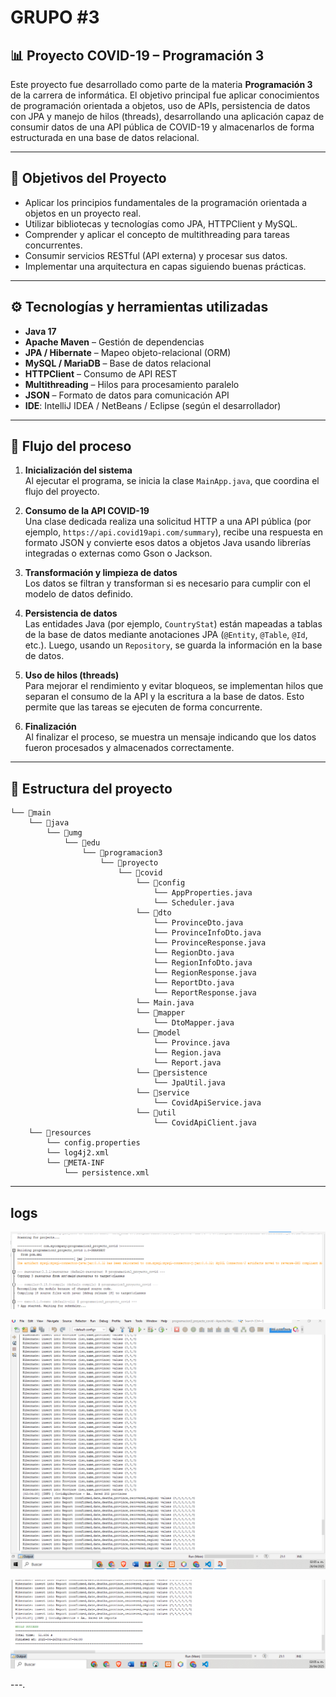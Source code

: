 # GRUPO #3

## 📊 Proyecto COVID-19 – Programación 3

Este proyecto fue desarrollado como parte de la materia **Programación 3** de la carrera de informática. El objetivo principal fue aplicar conocimientos de programación orientada a objetos, uso de APIs, persistencia de datos con JPA y manejo de hilos (threads), desarrollando una aplicación capaz de consumir datos de una API pública de COVID-19 y almacenarlos de forma estructurada en una base de datos relacional.

---

## 🎯 Objetivos del Proyecto

- Aplicar los principios fundamentales de la programación orientada a objetos en un proyecto real.
- Utilizar bibliotecas y tecnologías como JPA, HTTPClient y MySQL.
- Comprender y aplicar el concepto de multithreading para tareas concurrentes.
- Consumir servicios RESTful (API externa) y procesar sus datos.
- Implementar una arquitectura en capas siguiendo buenas prácticas.

---

## ⚙️ Tecnologías y herramientas utilizadas

- **Java 17**
- **Apache Maven** – Gestión de dependencias
- **JPA / Hibernate** – Mapeo objeto-relacional (ORM)
- **MySQL / MariaDB** – Base de datos relacional
- **HTTPClient** – Consumo de API REST
- **Multithreading** – Hilos para procesamiento paralelo
- **JSON** – Formato de datos para comunicación API
- **IDE**: IntelliJ IDEA / NetBeans / Eclipse (según el desarrollador)

---

## 🔁 Flujo del proceso

1. **Inicialización del sistema**  
   Al ejecutar el programa, se inicia la clase `MainApp.java`, que coordina el flujo del proyecto.

2. **Consumo de la API COVID-19**  
   Una clase dedicada realiza una solicitud HTTP a una API pública (por ejemplo, `https://api.covid19api.com/summary`), recibe una respuesta en formato JSON y convierte esos datos a objetos Java usando librerías integradas o externas como Gson o Jackson.

3. **Transformación y limpieza de datos**  
   Los datos se filtran y transforman si es necesario para cumplir con el modelo de datos definido.

4. **Persistencia de datos**  
   Las entidades Java (por ejemplo, `CountryStat`) están mapeadas a tablas de la base de datos mediante anotaciones JPA (`@Entity`, `@Table`, `@Id`, etc.). Luego, usando un `Repository`, se guarda la información en la base de datos.

5. **Uso de hilos (threads)**  
   Para mejorar el rendimiento y evitar bloqueos, se implementan hilos que separan el consumo de la API y la escritura a la base de datos. Esto permite que las tareas se ejecuten de forma concurrente.

6. **Finalización**  
   Al finalizar el proceso, se muestra un mensaje indicando que los datos fueron procesados y almacenados correctamente.

---

## 📁 Estructura del proyecto

```
└── 📁main
    └── 📁java
        └── 📁umg
            └── 📁edu
                └── 📁programacion3
                    └── 📁proyecto
                        └── 📁covid
                            └── 📁config
                                └── AppProperties.java
                                └── Scheduler.java
                            └── 📁dto
                                └── ProvinceDto.java
                                └── ProvinceInfoDto.java
                                └── ProvinceResponse.java
                                └── RegionDto.java
                                └── RegionInfoDto.java
                                └── RegionResponse.java
                                └── ReportDto.java
                                └── ReportResponse.java
                            └── Main.java
                            └── 📁mapper
                                └── DtoMapper.java
                            └── 📁model
                                └── Province.java
                                └── Region.java
                                └── Report.java
                            └── 📁persistence
                                └── JpaUtil.java
                            └── 📁service
                                └── CovidApiService.java
                            └── 📁util
                                └── CovidApiClient.java
    └── 📁resources
        └── config.properties
        └── log4j2.xml
        └── 📁META-INF
            └── persistence.xml
```

---

## logs

![log 1](img_log/1.png)

![log 2](img_log/2.png)

![log3](img_log/3.png)

---.
